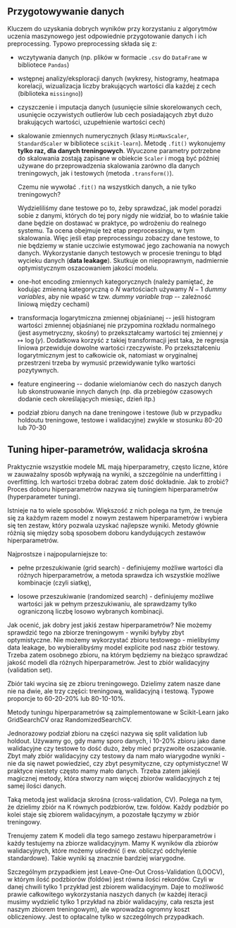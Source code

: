 ## Przygotowywanie danych

Kluczem do uzyskania dobrych wyników przy korzystaniu z algorytmów uczenia maszynowego jest
odpowiednie przygotowanie danych i ich preprocessing. Typowo preprocessing składa się z: 
- wczytywania danych (np. plików w formacie `.csv` do `DataFrame` w bibliotece `Pandas`)
- wstępnej analizy/eksploracji danych (wykresy, histogramy, heatmapa korelacji, wizualizacja liczby
    brakujących wartości dla każdej z cech (biblioteka `missingno`))
- czyszczenie  i imputacja danych (usunięcie silnie skorelowanych cech, usunięcie oczywistych
    outlierów lub cech posiadających zbyt dużo brakujących wartości, uzupełnienie wartości cech)
- skalowanie zmiennych numerycznych (klasy `MinMaxScaler`, `StandardScaler` w bibliotece
    `scikit-learn`). Metodę `.fit()` wykonujemy **tylko raz, dla danych treningowych**. Wyuczone
    parametry potrzebne do skalowania zostają zapisane w obiekcie `Scaler` i mogą być później
    używane do przeprowadzenia skalowania zarówno dla danych treningowych, jak i testowych (metoda
    `.transform()`). 
    
    Czemu nie wywołać `.fit()` na wszystkich danych, a nie tylko treningowych? 
    
    Wydzieliliśmy dane testowe po to, żeby sprawdzać, jak model poradzi sobie z danymi, których do
    tej pory nigdy nie widział, bo to właśnie takie dane będzie on dostawać w praktyce, po wdrożeniu
    do realnego systemu. Ta ocena obejmuje też etap preprocessingu, w tym skalowania. Więc jeśli
    etap preprocessingu zobaczy dane testowe, to nie będziemy w stanie uczciwie estymować jego
    zachowania na nowych danych. Wykorzystanie danych testowych w procesie treningu to błąd wycieku
    danych (**data leakage**). Skutkuje on niepoprawnym, nadmiernie optymistycznym oszacowaniem
    jakości modelu.

- one-hot encoding zmiennych kategorycznych (należy pamiętać, że kodując zmienną kategoryczną o $N$
    wartościach używamy $N-1$ *dummy variables*, aby nie wpaść w tzw. *dummy variable trap* --
    zależność liniową między cechami)

- transformacja logarytmiczna zmiennej objaśnianej -- jeśli histogram wartości zmiennej objaśnianej
    nie przypomina rozkładu normalnego (jest asymetryczny, skośny) to przekształcamy wartości tej
    zmiennej $y \mapsto \log(y)$. Dodatkowa korzyść z takiej transformacji jest taka, że regresja
    liniowa przewiduje dowolne wartości rzeczywiste. Po przekształceniu logarytmicznym jest to
    całkowicie ok, natomiast w oryginalnej przestrzeni trzeba by wymusić przewidywanie tylko
    wartości pozytywnych.

- feature engineering -- dodanie wielomianów cech do naszych danych lub skonstruowanie innych danych
    (np. dla przebiegów czasowych dodanie cech określających miesiąc, dzień itp.)

- podział zbioru danych na dane treningowe i testowe (lub w przypadku holdoutu treningowe, testowe i
  walidacyjne) zwykle w stosunku 80-20 lub 70-30

## Tuning hiper-parametrów, walidacja skrośna

Praktycznie wszystkie modele ML mają hiperparametry, często liczne, które w zauważalny sposób
wpływają na wyniki, a szczególnie na underfitting i overfitting. Ich wartości trzeba dobrać zatem
dość dokładnie. Jak to zrobić? Proces doboru hiperparametrów nazywa się tuningiem hiperparametrów
(hyperparameter tuning).

Istnieje na to wiele sposobów. Większość z nich polega na tym, że trenuje się za każdym razem model
z nowym zestawem hiperparametrów i wybiera się ten zestaw, który pozwala uzyskać najlepsze wyniki.
Metody głównie różnią się między sobą sposobem doboru kandydujących zestawów hiperparametrów.

Najprostsze i najpopularniejsze to:
- pełne przeszukiwanie (grid search) - definiujemy możliwe wartości dla różnych hiperparametrów, a
    metoda sprawdza ich wszystkie możliwe kombinacje (czyli siatkę),

- losowe przeszukiwanie (randomized search) - definiujemy możliwe wartości jak w pełnym
    przeszukiwaniu, ale sprawdzamy tylko ograniczoną liczbę losowo wybranych kombinacji.

Jak ocenić, jak dobry jest jakiś zestaw hiperparametrów? Nie możemy sprawdzić tego na zbiorze
treningowym - wyniki byłyby zbyt optymistyczne. Nie możemy wykorzystać zbioru testowego - mielibyśmy
data leakage, bo wybieralibyśmy model explicite pod nasz zbiór testowy. Trzeba zatem osobnego
zbioru, na którym będziemy na bieżąco sprawdzać jakość modeli dla różnych hiperparametrów. Jest to
zbiór walidacyjny (validation set).

Zbiór taki wycina się ze zbioru treningowego. Dzielimy zatem nasze dane nie na dwie, ale trzy
części: treningową, walidacyjną i testową. Typowe proporcje to 60-20-20\% lub 80-10-10\%.

Metody tuningu hiperparametrów są zaimplementowane w Scikit-Learn jako GridSearchCV oraz
RandomizedSearchCV.

Jednorazowy podział zbioru na części nazywa się split validation lub holdout. Używamy go, gdy mamy
sporo danych, i 10-20\% zbioru jako dane walidacyjne czy testowe to dość dużo, żeby mieć przyzwoite
oszacowanie. Zbyt mały zbiór walidacyjny czy testowy da nam mało wiarygodne wyniki - nie da się
nawet powiedzieć, czy zbyt pesymityczne, czy optymistyczne! W praktyce niestety często mamy mało
danych. Trzeba zatem jakiejś magicznej metody, która stworzy nam więcej zbiorów walidacyjnych z tej
samej ilości danych.

Taką metodą jest walidacja skrośna (cross-validation, CV). Polega na tym, że dzielimy zbiór na K
równych podzbiorów, tzw. foldów. Każdy podzbiór po kolei staje się zbiorem walidacyjnym, a pozostałe
łączymy w zbiór treningowy.

Trenujemy zatem K modeli dla tego samego zestawu hiperparametrów i każdy testujemy na zbiorze
walidacyjnym. Mamy K wyników dla zbiorów walidacyjnych, które możemy uśrednić (i ew. obliczyć
odchylenie standardowe). Takie wyniki są znacznie bardziej wiarygodne.

Szczególnym przypadkiem jest Leave-One-Out Cross-Validation (LOOCV), w którym ilość podzbiorów
(foldów) jest równa ilości rekordów. Czyli w danej chwili tylko 1 przykład jest zbiorem
walidacyjnym. Daje to możliwość prawie całkowitego wykorzystania naszych danych (w każdej iteracji
musimy wydzielić tylko 1 przykład na zbiór walidacyjny, cała reszta jest naszym zbiorem
treningowym), ale wprowadza ogromny koszt obliczeniowy. Jest to opłacalne tylko w szczególnych
przypadkach.



